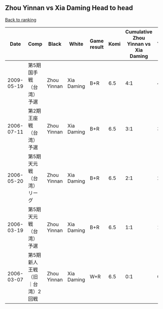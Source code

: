 ## Zhou Yinnan vs Xia Daming Head to head

[Back to ranking](../../index.md)




| **Date** | **Comp** | **Black** | **White** | **Game result** | **Komi** | **Cumulative Zhou Yinnan vs Xia Daming** | **Zhou Yinnan streak** | **Xia Daming streak** | 
| --- | --- | --- | --- | --- | --- | --- | --- | --- |
| 2009-05-19 | 第5期国手戦（台湾）予選 | Zhou Yinnan | Xia Daming | B+R | 6.5 | 4:1 | 4 | 0 | 
| 2006-07-11 | 第2期王座戦（台湾）予選 | Zhou Yinnan | Xia Daming | B+R | 6.5 | 3:1 | 3 | 0 | 
| 2006-05-20 | 第5期天元戦（台湾）リーグ | Zhou Yinnan | Xia Daming | B+R | 6.5 | 2:1 | 2 | 0 | 
| 2006-03-19 | 第5期天元戦（台湾）予選 | Zhou Yinnan | Xia Daming | B+R | 6.5 | 1:1 | 1 | 0 | 
| 2006-03-07 | 第5期新人王戦（旧｜台湾）2回戦 | Zhou Yinnan | Xia Daming | W+R | 6.5 | 0:1 | 0 | 1 |





